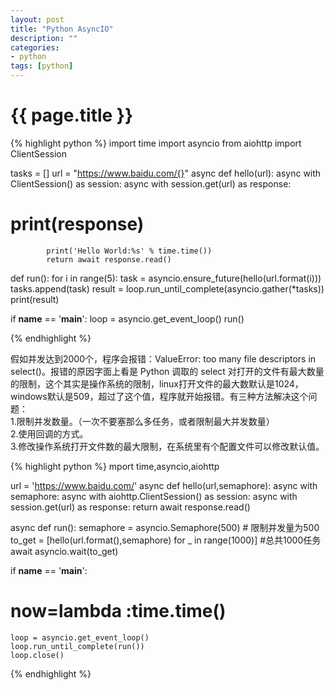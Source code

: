 ```yaml
---
layout: post
title: "Python AsyncIO"
description: ""
categories: 
- python
tags: [python]
---
```

{{ page.title }}
================

{% highlight python %}
import time
import asyncio
from aiohttp import ClientSession

tasks = []
url = "https://www.baidu.com/{}"
async def hello(url):
    async with ClientSession() as session:
        async with session.get(url) as response:
#            print(response)
            print('Hello World:%s' % time.time())
            return await response.read()

def run():
    for i in range(5):
        task = asyncio.ensure_future(hello(url.format(i)))
        tasks.append(task)
    result = loop.run_until_complete(asyncio.gather(*tasks))
    print(result)

if __name__ == '__main__':
    loop = asyncio.get_event_loop()
    run()

{% endhighlight %}

假如并发达到2000个，程序会报错：ValueError: too many file descriptors in select()。报错的原因字面上看是 Python 调取的 select 对打开的文件有最大数量的限制，这个其实是操作系统的限制，linux打开文件的最大数默认是1024，windows默认是509，超过了这个值，程序就开始报错。有三种方法解决这个问题：   
1.限制并发数量。（一次不要塞那么多任务，或者限制最大并发数量）   
2.使用回调的方式。   
3.修改操作系统打开文件数的最大限制，在系统里有个配置文件可以修改默认值。   

{% highlight python %}
mport time,asyncio,aiohttp


url = 'https://www.baidu.com/'
async def hello(url,semaphore):
    async with semaphore:
        async with aiohttp.ClientSession() as session:
            async with session.get(url) as response:
                return await response.read()


async def run():
    semaphore = asyncio.Semaphore(500) # 限制并发量为500
    to_get = [hello(url.format(),semaphore) for _ in range(1000)] #总共1000任务
    await asyncio.wait(to_get)


if __name__ == '__main__':
#    now=lambda :time.time()
    loop = asyncio.get_event_loop()
    loop.run_until_complete(run())
    loop.close()
{% endhighlight %}
